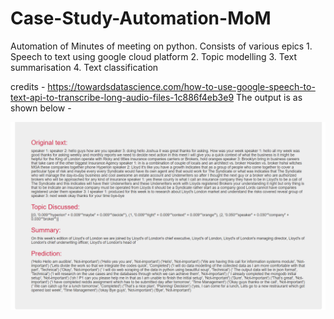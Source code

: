 # Case-Study-Automation-MoM
Automation of Minutes of meeting on python. Consists of various epics 1. Speech to text using google cloud platform 2. Topic modelling 3. Text summarisation 4. Text classification 

credits - https://towardsdatascience.com/how-to-use-google-speech-to-text-api-to-transcribe-long-audio-files-1c886f4eb3e9
The output is as shown below - 

![Screenshot](image.png)

